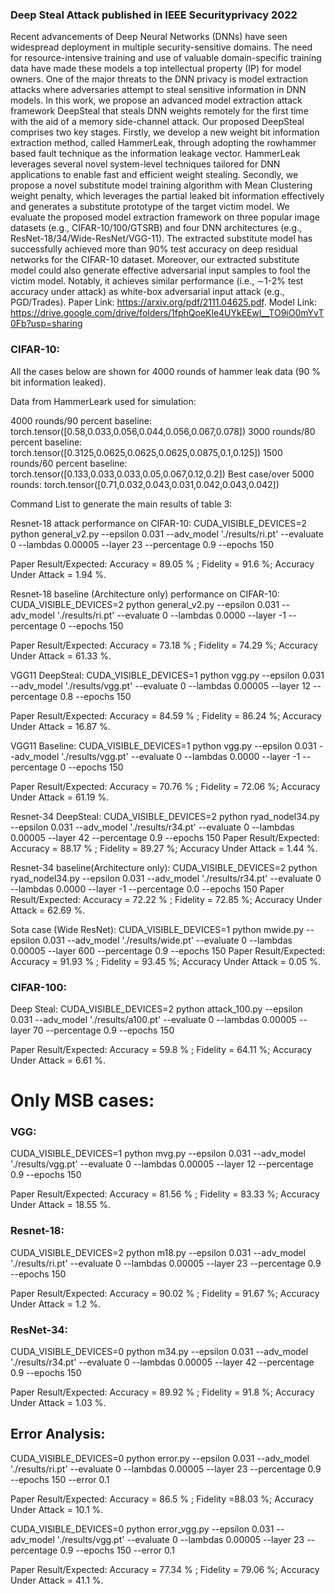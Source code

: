 ### Deep Steal Attack published in IEEE Securityprivacy 2022

Recent advancements of Deep Neural Networks (DNNs) have seen widespread deployment in multiple security-sensitive domains. The need for resource-intensive training and use of valuable domain-specific training data have made these models a top intellectual property (IP) for model owners. One of the major threats to the DNN privacy is model extraction attacks where adversaries attempt to steal sensitive information in DNN models. In this work, we propose an advanced model extraction attack framework DeepSteal that steals DNN weights remotely for the first time with the aid of a memory side-channel attack. Our proposed DeepSteal comprises two key stages. Firstly, we develop a new weight bit information extraction method, called HammerLeak, through adopting the rowhammer based fault technique as the information leakage vector. HammerLeak leverages several novel system-level techniques tailored for DNN applications to enable fast and efficient weight stealing. Secondly, we propose a novel substitute model training algorithm with Mean Clustering weight penalty, which leverages the partial leaked bit information effectively and generates a substitute prototype of the target victim model. We evaluate the proposed model extraction framework on three popular image datasets (e.g., CIFAR-10/100/GTSRB) and four DNN architectures (e.g., ResNet-18/34/Wide-ResNet/VGG-11). The extracted substitute model has successfully achieved more than 90% test accuracy on deep residual networks for the CIFAR-10 dataset. Moreover, our extracted substitute model could also generate effective adversarial input samples to fool the victim model. Notably, it achieves similar performance (i.e., ∼1-2% test accuracy under attack) as white-box adversarial input attack (e.g., PGD/Trades). Paper Link: https://arxiv.org/pdf/2111.04625.pdf. Model Link: https://drive.google.com/drive/folders/1fphQoeKle4UYkEEwl__TO9iO0mYvT0Fb?usp=sharing


### CIFAR-10:

All the cases below are shown for 4000 rounds of hammer leak data (90 % bit information leaked).

Data from HammerLeark used for simulation:

4000 rounds/90 percent baseline: torch.tensor([0.58,0.033,0.056,0.044,0.056,0.067,0.078])
3000 rounds/80 percent baseline: torch.tensor([0.3125,0.0625,0.0625,0.0625,0.0875,0.1,0.125])
1500 rounds/60 percent baseline: torch.tensor([0.133,0.033,0.033,0.05,0.067,0.12,0.2])
Best case/over 5000 rounds: torch.tensor([0.71,0.032,0.043,0.031,0.042,0.043,0.042]) 


Command List to generate the main results of table 3:

Resnet-18 attack performance on CIFAR-10: CUDA_VISIBLE_DEVICES=2 python general_v2.py --epsilon 0.031  --adv_model './results/ri.pt' --evaluate 0 --lambdas 0.00005 --layer 23 --percentage 0.9 --epochs 150

Paper Result/Expected: Accuracy = 89.05 % ; Fidelity = 91.6 %; Accuracy Under Attack = 1.94 %. 

Resnet-18 baseline (Architecture only) performance on CIFAR-10: CUDA_VISIBLE_DEVICES=2 python general_v2.py --epsilon 0.031  --adv_model './results/ri.pt' --evaluate 0 --lambdas 0.0000 --layer -1 --percentage 0 --epochs 150

Paper Result/Expected: Accuracy = 73.18 % ; Fidelity = 74.29 %; Accuracy Under Attack = 61.33 %. 

VGG11 DeepSteal: CUDA_VISIBLE_DEVICES=1 python vgg.py --epsilon 0.031  --adv_model './results/vgg.pt' --evaluate 0 --lambdas 0.00005 --layer 12 --percentage 0.8 --epochs 150

Paper Result/Expected: Accuracy = 84.59 % ; Fidelity = 86.24 %; Accuracy Under Attack = 16.87 %. 

VGG11 Baseline: CUDA_VISIBLE_DEVICES=1 python vgg.py --epsilon 0.031  --adv_model './results/vgg.pt' --evaluate 0 --lambdas 0.0000 --layer -1 --percentage 0 --epochs 150

Paper Result/Expected: Accuracy = 70.76 % ; Fidelity = 72.06 %; Accuracy Under Attack = 61.19 %. 

Resnet-34 DeepSteal: 
CUDA_VISIBLE_DEVICES=2 python ryad_nodel34.py --epsilon 0.031  --adv_model './results/r34.pt' --evaluate 0 --lambdas 0.00005 --layer 42 --percentage 0.9 --epochs 150
Paper Result/Expected: Accuracy = 88.17 % ; Fidelity = 89.27 %; Accuracy Under Attack = 1.44 %. 

Resnet-34 baseline(Architecture only): 
CUDA_VISIBLE_DEVICES=2 python ryad_nodel34.py --epsilon 0.031  --adv_model './results/r34.pt' --evaluate 0 --lambdas 0.0000 --layer -1 --percentage 0.0 --epochs 150
Paper Result/Expected: Accuracy = 72.22 % ; Fidelity =   72.85 %; Accuracy Under Attack = 62.69 %. 


Sota case (Wide ResNet):
CUDA_VISIBLE_DEVICES=1 python mwide.py --epsilon 0.031  --adv_model './results/wide.pt' --evaluate 0 --lambdas 0.00005 --layer 600 --percentage 0.9 --epochs 150
Paper Result/Expected: Accuracy = 91.93 % ; Fidelity = 93.45 %; Accuracy Under Attack = 0.05 %. 


### CIFAR-100:

Deep Steal:
CUDA_VISIBLE_DEVICES=2 python attack_100.py --epsilon 0.031  --adv_model './results/a100.pt' --evaluate 0 --lambdas 0.00005 --layer 70 --percentage 0.9 --epochs 150

Paper Result/Expected: Accuracy = 59.8 % ; Fidelity = 64.11 %; Accuracy Under Attack = 6.61 %. 


# Only MSB cases:


### VGG: 

CUDA_VISIBLE_DEVICES=1 python mvg.py --epsilon 0.031  --adv_model './results/vgg.pt' --evaluate 0 --lambdas 0.00005 --layer 12 --percentage 0.9 --epochs 150

Paper Result/Expected: Accuracy = 81.56 % ; Fidelity = 83.33 %; Accuracy Under Attack = 18.55 %. 

### Resnet-18: 

CUDA_VISIBLE_DEVICES=2 python m18.py --epsilon 0.031  --adv_model './results/ri.pt' --evaluate 0 --lambdas 0.00005 --layer 23 --percentage 0.9 --epochs 150

Paper Result/Expected: Accuracy = 90.02 % ; Fidelity = 91.67 %; Accuracy Under Attack = 1.2 %. 


### ResNet-34:  

CUDA_VISIBLE_DEVICES=0 python m34.py --epsilon 0.031  --adv_model './results/r34.pt' --evaluate 0 --lambdas 0.00005 --layer 42 --percentage 0.9 --epochs 150

Paper Result/Expected: Accuracy = 89.92 % ; Fidelity =  91.8 %; Accuracy Under Attack = 1.03 %. 

## Error Analysis:

CUDA_VISIBLE_DEVICES=0 python error.py --epsilon 0.031  --adv_model './results/ri.pt' --evaluate 0 --lambdas 0.00005 --layer 23 --percentage 0.9 --epochs 150 --error 0.1

Paper Result/Expected: Accuracy = 86.5 % ; Fidelity =88.03 %; Accuracy Under Attack = 10.1 %. 

CUDA_VISIBLE_DEVICES=0 python error_vgg.py --epsilon 0.031  --adv_model './results/vgg.pt' --evaluate 0 --lambdas 0.00005 --layer 23 --percentage 0.9 --epochs 150 --error 0.1

Paper Result/Expected: Accuracy = 77.34 % ; Fidelity =   79.06 %; Accuracy Under Attack = 41.1 %. 